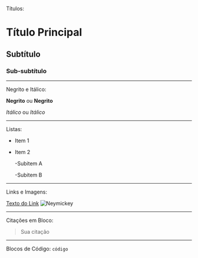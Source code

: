 Títulos:

# Título Principal
## Subtítulo
### Sub-subtítulo

---------------------

Negrito e Itálico:

**Negrito** ou __Negrito__

*Itálico* ou _Itálico_

---------------------

Listas:

- Item 1
- Item 2

    -Subitem A

    -Subitem B

---------------------

Links e Imagens:

[Texto do Link]()
![Neymickey ](images.jpg)

---------------------

Citações em Bloco:

> Sua citação

---------------------

Blocos de Código:
```código```
